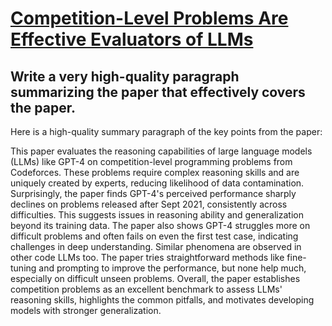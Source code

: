 # [Competition-Level Problems Are Effective Evaluators of LLMs](https://arxiv.org/abs/2312.02143)

## Write a very high-quality paragraph summarizing the paper that effectively covers the paper.

 Here is a high-quality summary paragraph of the key points from the paper:

This paper evaluates the reasoning capabilities of large language models (LLMs) like GPT-4 on competition-level programming problems from Codeforces. These problems require complex reasoning skills and are uniquely created by experts, reducing likelihood of data contamination. Surprisingly, the paper finds GPT-4's perceived performance sharply declines on problems released after Sept 2021, consistently across difficulties. This suggests issues in reasoning ability and generalization beyond its training data. The paper also shows GPT-4 struggles more on difficult problems and often fails on even the first test case, indicating challenges in deep understanding. Similar phenomena are observed in other code LLMs too. The paper tries straightforward methods like fine-tuning and prompting to improve the performance, but none help much, especially on difficult unseen problems. Overall, the paper establishes competition problems as an excellent benchmark to assess LLMs' reasoning skills, highlights the common pitfalls, and motivates developing models with stronger generalization.
